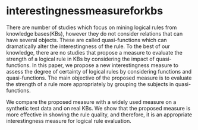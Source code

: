 # interestingnessmeasureforkbs

There are number of studies which focus on mining logical rules from knowledge bases(KBs), however they do not consider relations that can have several objects. These are called quasi-functions which can dramatically alter the interestingness of the rule. To the best of our knowledge, there are no studies that propose a measure to evaluate the strength of a logical rule in KBs by considering the impact of quasi-functions. In this paper, we propose a new interestingness measure to assess the degree of certainty of logical rules by considering  functions and quasi-functions. The main objective of the proposed measure is to evaluate the strength of a rule more appropriately by grouping the subjects in quasi-functions.

We compare the proposed measure with a widely used measure on a synthetic test data and on real KBs. We show that the proposed measure is more effective in showing the rule quality, and therefore, it is an appropriate interestingness measure for logical rule evaluation.
